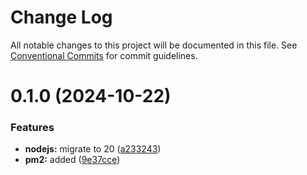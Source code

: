# Change Log

All notable changes to this project will be documented in this file.
See [Conventional Commits](https://conventionalcommits.org) for commit guidelines.

# 0.1.0 (2024-10-22)

### Features

-   **nodejs:** migrate to 20 ([a233243](https://github.com/paulAlexSerban/wbk--mern-playground/commit/a2332439e35173ea708412c62392cf369142c685))
-   **pm2:** added ([9e37cce](https://github.com/paulAlexSerban/wbk--mern-playground/commit/9e37ccebee736e46363056209f4e5ad34c3a3c62))
